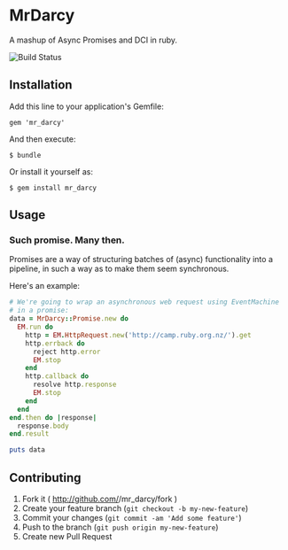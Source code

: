 # MrDarcy

A mashup of Async Promises and DCI in ruby.

![Build Status](https://www.codeship.io/projects/baa3c520-a0e3-0131-f32f-26748b0e5360/status)

## Installation

Add this line to your application's Gemfile:

    gem 'mr_darcy'

And then execute:

    $ bundle

Or install it yourself as:

    $ gem install mr_darcy

## Usage

### Such promise. Many then.

Promises are a way of structuring batches of (async) functionality into a
pipeline, in such a way as to make them seem synchronous.

Here's an example:

```ruby
# We're going to wrap an asynchronous web request using EventMachine
# in a promise:
data = MrDarcy::Promise.new do
  EM.run do
    http = EM.HttpRequest.new('http://camp.ruby.org.nz/').get
    http.errback do
      reject http.error
      EM.stop
    end
    http.callback do
      resolve http.response
      EM.stop
    end
  end
end.then do |response|
  response.body
end.result

puts data
```


## Contributing

1. Fork it ( http://github.com/<my-github-username>/mr_darcy/fork )
2. Create your feature branch (`git checkout -b my-new-feature`)
3. Commit your changes (`git commit -am 'Add some feature'`)
4. Push to the branch (`git push origin my-new-feature`)
5. Create new Pull Request
